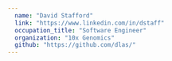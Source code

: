 ```yaml
---
  name: "David Stafford"
  link: "https://www.linkedin.com/in/dstaff"
  occupation_title: "Software Engineer"
  organization: "10x Genomics"
  github: "https://github.com/dlas/"
---
```

